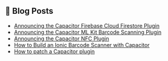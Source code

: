 <!--
# Capawesome

**Here are some ideas to get you started:**

🙋‍♀️ A short introduction - what is your organization all about?
🌈 Contribution guidelines - how can the community get involved?
👩‍💻 Useful resources - where can the community find your docs? Is there anything else the community should know?
🍿 Fun facts - what does your team eat for breakfast?
🧙 Remember, you can do mighty things with the power of [Markdown](https://docs.github.com/github/writing-on-github/getting-started-with-writing-and-formatting-on-github/basic-writing-and-formatting-syntax)
-->

## 📕  Blog Posts

<!-- BLOG-POST-LIST:START -->
- [Announcing the Capacitor Firebase Cloud Firestore Plugin](https://capawesome.io/blog/announcing-the-capacitor-firebase-cloud-firestore-plugin/)
- [Announcing the Capacitor ML Kit Barcode Scanning Plugin](https://capawesome.io/blog/announcing-the-capacitor-mlkit-barcode-scanner-plugin/)
- [Announcing the Capacitor NFC Plugin](https://capawesome.io/blog/announcing-the-capacitor-nfc-plugin/)
- [How to Build an Ionic Barcode Scanner with Capacitor](https://capawesome.io/blog/how-to-build-an-ionic-barcode-scanner-with-capacitor/)
- [How to patch a Capacitor plugin](https://capawesome.io/blog/how-to-patch-a-capacitor-plugin/)
<!-- BLOG-POST-LIST:END -->

